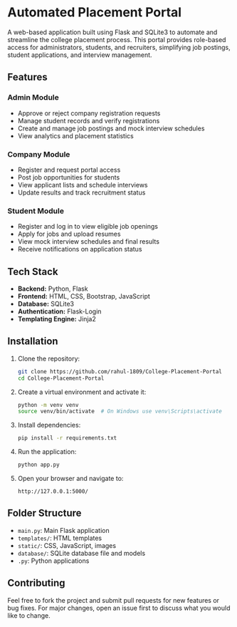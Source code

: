 # Automated Placement Portal

A web-based application built using Flask and SQLite3 to automate and streamline the college placement process. This portal provides role-based access for administrators, students, and recruiters, simplifying job postings, student applications, and interview management.

## Features

### Admin Module

* Approve or reject company registration requests
* Manage student records and verify registrations
* Create and manage job postings and mock interview schedules
* View analytics and placement statistics

### Company Module

* Register and request portal access
* Post job opportunities for students
* View applicant lists and schedule interviews
* Update results and track recruitment status

### Student Module

* Register and log in to view eligible job openings
* Apply for jobs and upload resumes
* View mock interview schedules and final results
* Receive notifications on application status

## Tech Stack

* **Backend:** Python, Flask
* **Frontend:** HTML, CSS, Bootstrap, JavaScript
* **Database:** SQLite3
* **Authentication:** Flask-Login
* **Templating Engine:** Jinja2

## Installation

1. Clone the repository:

   ```bash
   git clone https://github.com/rahul-1809/College-Placement-Portal
   cd College-Placement-Portal
   ```

2. Create a virtual environment and activate it:

   ```bash
   python -m venv venv
   source venv/bin/activate  # On Windows use venv\Scripts\activate
   ```

3. Install dependencies:

   ```bash
   pip install -r requirements.txt
   ```

4. Run the application:

   ```bash
   python app.py
   ```

5. Open your browser and navigate to:

   ```
   http://127.0.0.1:5000/
   ```

## Folder Structure

* `main.py`: Main Flask application
* `templates/`: HTML templates
* `static/`: CSS, JavaScript, images
* `database/`: SQLite database file and models
* `.py`: Python applications

## Contributing

Feel free to fork the project and submit pull requests for new features or bug fixes. For major changes, open an issue first to discuss what you would like to change.

